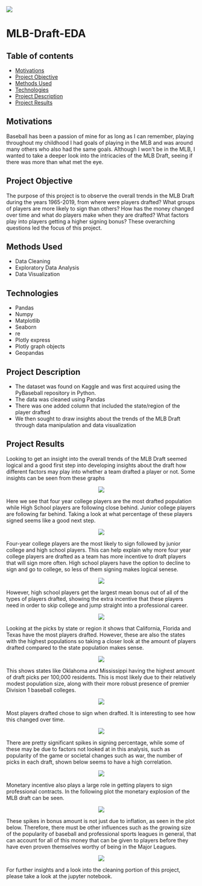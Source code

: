 <img src="images/MLBDraft.png">

# MLB-Draft-EDA

## Table of contents
- [Motivations](#motivations)
- [Project Objective](#project-objective)
- [Methods Used](#methods-used)
- [Technologies](#technologies)
- [Project Description](#project-description)
- [Project Results](#project-results)

## Motivations
Baseball has been a passion of mine for as long as I can remember, playing throughout my childhood I had goals of playing in the MLB and was around many others who also had the same goals. Although I won't be in the MLB, I wanted to take a deeper look into the intricacies of the MLB Draft, seeing if there was more than what met the eye.

## Project Objective

The purpose of this project is to observe the overall trends in the MLB Draft during the years 1965-2019, from where were players drafted? What groups of players are more likely to sign than others? How has the money changed over time and what do players make when they are drafted? What factors play into players getting a higher signing bonus? These overarching questions led the focus of this project.


## Methods Used
+ Data Cleaning
+ Exploratory Data Analysis
+ Data Visualization

## Technologies
+ Pandas
+ Numpy
+ Matplotlib
+ Seaborn
+ re
+ Plotly express
+ Plotly graph objects
+ Geopandas

## Project Description
+ The dataset was found on Kaggle and was first acquired using the PyBaseball repository in Python.
+ The data was cleaned using Pandas
+ There was one added column that included the state/region of the player drafted
+ We then sought to draw insights about the trends of the MLB Draft through data manipulation and data visualization

## Project Results

Looking to get an insight into the overall trends of the MLB Draft seemed logical and a good first step into developing insights about the draft how different factors may play into whether a team drafted a player or not. Some insights can be seen from these graphs


<p align = "center">
<img src = "images/PicksByType.png" style>
</p>


Here we see that four year college players are the most drafted population while High School players are following close behind. Junior college players are following far behind. Taking a look at what percentage of these players signed seems like a good next step.

<p align = "center">
<img src = "images/SigningPercentType.png" style>
</p>


Four-year college players are the most likely to sign followed by junior college and high school players. This can help explain why more four year college players are drafted as a team has more incentive to draft players that will sign more often. High school players have the option to decline to sign and go to college, so less of them signing makes logical senese. 

<p align = "center">
<img src = "images/MeanBonusType.png" style>
</p>


However, high school players get the largest mean bonus out of all of the types of players drafted, showing the extra incentive that these players need in order to skip college and jump straight into a professional career.

<p align = "center">
<img src = "images/PicksByState.png" style>
</p>


Looking at the picks by state or region it shows that California, Florida and Texas have the most players drafted. However, these are also the states with the highest populations so taking a closer look at the amount of players drafted compared to the state population makes sense.

<p align = "center">
<img src = "images/ChoroByState.png" style>
</p>


This shows states like Oklahoma and Mississippi having the highest amount of draft picks per 100,000 residents. This is most likely due to their relatively modest population size, along with their more robust presence of premier Division 1 baseball colleges.

<p align = "center">
<img src = "images/SigningResultsOverall.png" style>
</p>


Most players drafted chose to sign when drafted. It is interesting to see how this changed over time.

<p align = "center">
<img src = "images/SigningProportionTime.png" style>
</p>


There are pretty significant spikes in signing percentage, while some of these may be due to factors not looked at in this analysis, such as popularity of the game or societal changes such as war, the number of picks in each draft, shown below seems to have a high correlation.

<p align = "center">
<img src = "images/NumberPicksTime.png" style>
</p>


Monetary incentive also plays a large role in getting players to sign professional contracts. In the following plot the monetary explosion of the MLB draft can be seen. 

<p align = "center">
<img src = "images/ScatterBonus.png" style>
</p>


These spikes in bonus amount is not just due to inflation, as seen in the plot below. Therefore, there must be other influences such as the growing size of the popularity of baseball and professional sports leagues in general, that can account for all of this money that can be given to players before they have even proven themselves worthy of being in the Major Leagues.

<p align = "center">
<img src = "images/InflationBonus.png" style>
</p>

For further insights and a look into the cleaning portion of this project, please take a look at the jupyter notebook.








